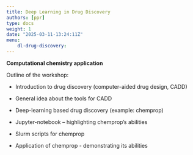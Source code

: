 ```yaml
---
title: Deep Learning in Drug Discovery
authors: [ppr]
type: docs 
weight: 1 
date: "2025-03-11-13:24:11Z"
menu: 
    dl-drug-discovery:
---
```


__Computational chemistry application__

Outline of the workshop:

* Introduction to drug discovery (computer-aided drug design, CADD)

* General idea about the tools for CADD

* Deep-learning based drug discovery (example: chemprop)

* Jupyter-notebook – highlighting chemprop’s abilities

* Slurm scripts for chemprop

* Application of chemprop - demonstrating its abilities

